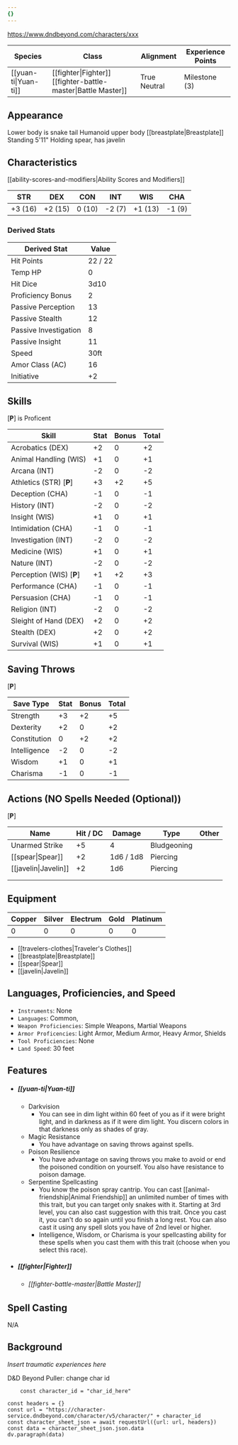 ```yaml
---
{}
---
```

https://www.dndbeyond.com/characters/xxx

| Species              | Class                                                         | Alignment    | Experience Points |
| -------------------- | ------------------------------------------------------------- | ------------ | ----------------- |
| [[yuan-ti\|Yuan-ti]] | [[fighter\|Fighter]] [[fighter-battle-master\|Battle Master]] | True Neutral | Milestone (3)     |
## Appearance

Lower body is snake tail
Humanoid upper body
[[breastplate|Breastplate]]
Standing 5'11"
Holding spear, has javelin

## Characteristics
[[ability-scores-and-modifiers|Ability Scores and Modifiers]]

| STR     | DEX     | CON    | INT    | WIS     | CHA    |
| ------- | ------- | ------ | ------ | ------- | ------ |
| +3 (16) | +2 (15) | 0 (10) | -2 (7) | +1 (13) | -1 (9) |

### Derived Stats

| Derived Stat          | Value   |
| --------------------- | ------- |
| Hit Points            | 22 / 22 |
| Temp HP               | 0       |
| Hit Dice              | 3d10    |
| Proficiency Bonus     | 2       |
| Passive Perception    | 13      |
| Passive Stealth       | 12      |
| Passive Investigation | 8       |
| Passive Insight       | 11      |
| Speed                 | 30ft    |
| Amor Class (AC)       | 16      |
| Initiative            | +2      |

## Skills
[**P**] is Proficent

| Skill                    | Stat | Bonus | Total |
| ------------------------ | ---- | ----- | ----- |
| Acrobatics (DEX)         | +2   | 0     | +2    |
| Animal Handling (WIS)    | +1   | 0     | +1    |
| Arcana (INT)             | -2   | 0     | -2    |
| Athletics (STR) [**P**]  | +3   | +2    | +5    |
| Deception (CHA)          | -1   | 0     | -1    |
| History (INT)            | -2   | 0     | -2    |
| Insight (WIS)            | +1   | 0     | +1    |
| Intimidation (CHA)       | -1   | 0     | -1    |
| Investigation (INT)      | -2   | 0     | -2    |
| Medicine (WIS)           | +1   | 0     | +1    |
| Nature (INT)             | -2   | 0     | -2    |
| Perception (WIS) [**P**] | +1   | +2    | +3    |
| Performance (CHA)        | -1   | 0     | -1    |
| Persuasion (CHA)         | -1   | 0     | -1    |
| Religion (INT)           | -2   | 0     | -2    |
| Sleight of Hand (DEX)    | +2   | 0     | +2    |
| Stealth (DEX)            | +2   | 0     | +2    |
| Survival (WIS)           | +1   | 0     | +1    |

## Saving Throws
[**P**]

| Save Type    | Stat | Bonus | Total |
| ------------ | ---- | ----- | ----- |
| Strength     | +3   | +2    | +5    |
| Dexterity    | +2   | 0     | +2    |
| Constitution | 0    | +2    | +2    |
| Intelligence | -2   | 0     | -2    |
| Wisdom       | +1   | 0     | +1    |
| Charisma     | -1   | 0     | -1    |

## Actions (NO Spells Needed (Optional))
[**P**]

| Name                 | Hit / DC | Damage    | Type        | Other |
| -------------------- | -------- | --------- | ----------- | ----- |
| Unarmed Strike       | +5       | 4         | Bludgeoning |       |
| [[spear\|Spear]]     | +2       | 1d6 / 1d8 | Piercing    |       |
| [[javelin\|Javelin]] | +2       | 1d6       | Piercing    |       |
|                      |          |           |             |       |
|                      |          |           |             |       |

## Equipment

| Copper | Silver | Electrum | Gold | Platinum |
| ------ | ------ | -------- | ---- | -------- |
| 0      | 0      | 0        | 0    | 0        |

* [[travelers-clothes|Traveler's Clothes]]
* [[breastplate|Breastplate]]
* [[spear|Spear]]
* [[javelin|Javelin]]

## Languages, Proficiencies, and Speed

* `Instruments`: None
* `Languages`: Common, 
* `Weapon Proficiencies`: Simple Weapons, Martial Weapons
* `Armor Proficencies`: Light Armor, Medium Armor, Heavy Armor, Shields
* `Tool Proficiencies`: None
* `Land Speed`: 30 feet

## Features

* ##### [[yuan-ti|Yuan-ti]]
	* Darkvision
		* You can see in dim light within 60 feet of you as if it were bright light, and in darkness as if it were dim light. You discern colors in that darkness only as shades of gray.
	* Magic Resistance
		* You have advantage on saving throws against spells.
	* Poison Resilience
		* You have advantage on saving throws you make to avoid or end the poisoned condition on yourself. You also have resistance to poison damage.
	* Serpentine Spellcasting
		* You know the poison spray cantrip. You can cast [[animal-friendship|Animal Friendship]] an unlimited number of times with this trait, but you can target only snakes with it. Starting at 3rd level, you can also cast suggestion with this trait. Once you cast it, you can't do so again until you finish a long rest. You can also cast it using any spell slots you have of 2nd level or higher.
		* Intelligence, Wisdom, or Charisma is your spellcasting ability for these spells when you cast them with this trait (choose when you select this race).
* ##### [[fighter|Fighter]]
	* ###### [[fighter-battle-master|Battle Master]]

## Spell Casting
N/A

## Background

*Insert traumatic experiences here*


D&D Beyond Puller: change char id
```dataviewjs
	const character_id = "char_id_here"

const headers = {}
const url = "https://character-service.dndbeyond.com/character/v5/character/" + character_id
const character_sheet_json = await requestUrl({url: url, headers})
const data = character_sheet_json.json.data
dv.paragraph(data)
```
